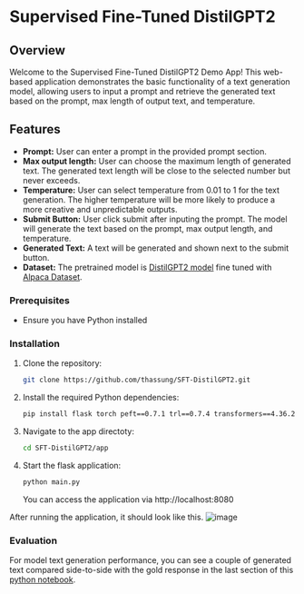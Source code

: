 # Supervised Fine-Tuned DistilGPT2

## Overview

Welcome to the Supervised Fine-Tuned DistilGPT2 Demo App! This web-based application demonstrates the basic functionality of a text generation model, allowing users to input a prompt and retrieve the generated text based on the prompt, max length of output text, and temperature.

## Features

- **Prompt:** User can enter a prompt in the provided prompt section.
- **Max output length:** User can choose the maximum length of generated text. The generated text length will be close to the selected number but never exceeds.
- **Temperature:** User can select temperature from 0.01 to 1 for the text generation. The higher temperature will be more likely to produce a more creative and unpredictable outputs.
- **Submit Button:** User click submit after inputing the prompt. The model will generate the text based on the prompt, max output length, and temperature.
- **Generated Text:** A text will be generated and shown next to the submit button.
- **Dataset:** The pretrained model is [DistilGPT2 model](https://huggingface.co/distilbert/distilgpt2) fine tuned with [Alpaca Dataset](https://github.com/tatsu-lab/stanford_alpaca/blob/main/alpaca_data.json).

### Prerequisites

- Ensure you have Python installed

### Installation

1. Clone the repository:

   ```bash
   git clone https://github.com/thassung/SFT-DistilGPT2.git
   ```

2. Install the required Python dependencies:

   ```bash
   pip install flask torch peft==0.7.1 trl==0.7.4 transformers==4.36.2 pydantic==1.10.9 datasets==2.18.0
   ```

3. Navigate to the app directoty:
   ```bash
   cd SFT-DistilGPT2/app
   ```

4. Start the flask application:
   ```bash
   python main.py
   ```

   You can access the application via http://localhost:8080

After running the application, it should look like this.
![image](https://github.com/thassung/SFT-DistilGPT2/assets/105700459/308486f3-a6b1-4b0b-87aa-d8c176e997ca)

### Evaluation

For model text generation performance, you can see a couple of generated text compared side-to-side with the gold response in the last section of this [python notebook](https://github.com/thassung/SFT-DistilGPT2/blob/main/SFT.ipynb).


